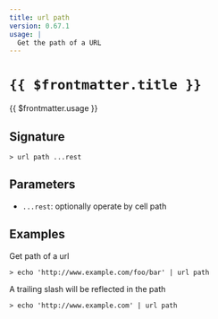 ```yaml
---
title: url path
version: 0.67.1
usage: |
  Get the path of a URL
---
```


# <code>{{ $frontmatter.title }}</code>

<div style='white-space: pre-wrap;'>{{ $frontmatter.usage }}</div>

## Signature

```> url path ...rest```

## Parameters

 -  `...rest`: optionally operate by cell path

## Examples

Get path of a url
```shell
> echo 'http://www.example.com/foo/bar' | url path
```

A trailing slash will be reflected in the path
```shell
> echo 'http://www.example.com' | url path
```

